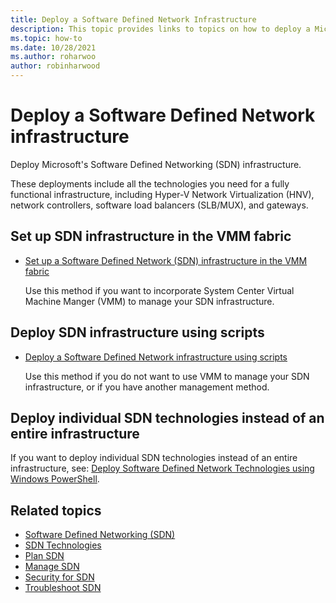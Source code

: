 ```yaml
---
title: Deploy a Software Defined Network Infrastructure
description: This topic provides links to topics on how to deploy a Microsoft Software Defined Network (SDN) infrastructure using scripts in Windows Server 2019 and 2016.
ms.topic: how-to
ms.date: 10/28/2021
ms.author: roharwoo
author: robinharwood
---
```

# Deploy a Software Defined Network infrastructure

Deploy Microsoft's Software Defined Networking (SDN) infrastructure.

These deployments include all the technologies you need for a fully functional infrastructure, including Hyper-V Network Virtualization (HNV), network controllers, software load balancers (SLB/MUX), and gateways.

## Set up SDN infrastructure in the VMM fabric




-   [Set up a Software Defined Network (SDN) infrastructure in the VMM fabric](/system-center/vmm/deploy-sdn)

    Use this method if you want to incorporate System Center Virtual Machine Manger (VMM) to manage your SDN infrastructure.

## Deploy SDN infrastructure using scripts

-   [Deploy a Software Defined Network infrastructure using scripts](../../sdn/deploy/Deploy-a-Software-Defined-Network-infrastructure-using-scripts.md)

    Use this method if you do not want to use VMM to manage your SDN infrastructure, or if you have another management method.


## Deploy individual SDN technologies instead of an entire infrastructure
 If you want to deploy individual SDN technologies instead of an entire infrastructure, see:
[Deploy Software Defined Network Technologies using Windows PowerShell](Deploy-Software-Defined-Network-Technologies-using-Windows-PowerShell.md).








## Related topics
- [Software Defined Networking (SDN)](../software-defined-networking.md)
- [SDN Technologies](../technologies/Software-Defined-Networking-Technologies.md)
- [Plan SDN](/azure/azure-local/concepts/plan-software-defined-networking-infrastructure?context=/windows-server/context/windows-server-edge-networking)
- [Manage SDN](../manage/manage-sdn.md)
- [Security for SDN](/azure/azure-local/manage/nc-security?context=/windows-server/context/windows-server-edge-networking)
- [Troubleshoot SDN](../troubleshoot/Troubleshoot-Software-Defined-Networking.md)
